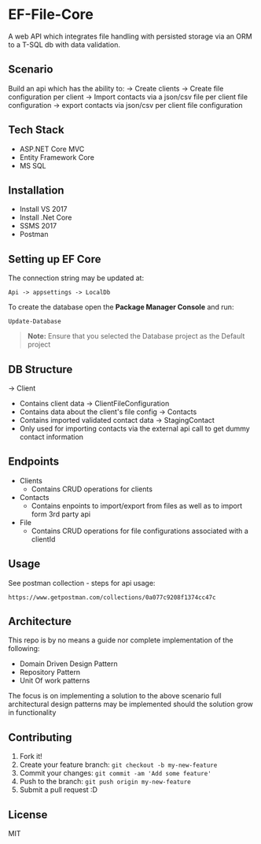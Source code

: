 # EF-File-Core
A web API which integrates file handling with persisted storage via an ORM to a T-SQL db with data validation.


## Scenario

Build an api which has the ability to:
-> Create clients
-> Create file configuration per client
-> Import contacts via a json/csv file per client file configuration
-> export contacts via json/csv per client file configuration

## Tech Stack

  - ASP.NET Core MVC 
  - Entity Framework Core
  - MS SQL

## Installation

  - Install VS 2017
  - Install .Net Core
  - SSMS 2017
  - Postman

## Setting up EF Core

The connection string may be updated at:

```
Api -> appsettings -> LocalDb
```

To create the database open the **Package Manager Console** and run:

```
Update-Database
```

> **Note:** Ensure that you selected the Database project as the Default project

## DB Structure

-> Client
  - Contains client data
-> ClientFileConfiguration
  - Contains data about the client's file config
-> Contacts
  - Contains imported validated contact data
-> StagingContact
  - Only used for importing contacts via the external api call to get dummy contact information

## Endpoints

  - Clients
    - Contains CRUD operations for clients
  - Contacts
    - Contains enpoints to import/export from files as well as to import form 3rd party api
  - File
    - Contains CRUD operations for file configurations associated with a clientId

## Usage

See postman collection - steps for api usage:

```
https://www.getpostman.com/collections/0a077c9208f1374cc47c
```

## Architecture
This repo is by no means a guide nor complete implementation of the following:

- Domain Driven Design Pattern
- Repository Pattern
- Unit Of work patterns

The focus is on implementing a solution to the above scenario full architectural design patterns may be implemented should the solution grow in functionality

## Contributing

1. Fork it!
2. Create your feature branch: `git checkout -b my-new-feature`
3. Commit your changes: `git commit -am 'Add some feature'`
4. Push to the branch: `git push origin my-new-feature`
5. Submit a pull request :D

## License

MIT
